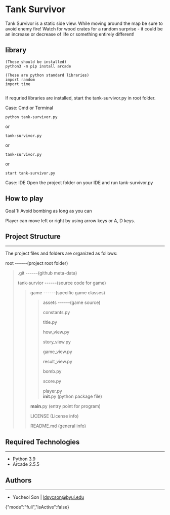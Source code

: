 # Tank Survivor

Tank Survivor is a static side view. While moving around the map be sure
to avoid enemy fire! Watch for wood crates for a random surprise - it could be
an increase or decrease of life or something entirely different!

## library
```
(These should be installed)
python3 -m pip install arcade

(These are python standard libraries)
import random 
import time


```

If requried libraries are installed, start the tank-survivor.py in root folder.


Case: Cmd or Terminal
```
python tank-survivor.py
```
or
```
tank-survivor.py
```
or
```
tank-survivor.py
```
or
```
start tank-survivor.py
```

Case: IDE
Open the project folder on your IDE and run tank-survivor.py


## How to play

Goal 1: Avoid bombing as long as you can

Player can move left or right by using arrow keys or A, D keys.

## Project Structure

---

The project files and folders are organized as follows:



root                           ------(project root folder)
> .git                         ------(github meta-data) 
>
> tank-survior                  ------(source code for game)
>> game                     ------(specific game classes)
>>> assets                 ------(game source) 
>>>
>>> constants.py 
>>>
>>> title.py
>>>
>>> how_view.py
>>>
>>> story_view.py
>>>
>>> game_view.py
>>>
>>> result_view.py
>>>
>>> bomb.py
>>>
>>> score.py
>>>
>>> player.py   
>> __init__.py              (python package file)
>>
>> __main__.py              (entry point for program)
>>
>> LICENSE                    (License info)
>>
>> README.md                  (general info)



## Required Technologies

---

* Python 3.9
* Arcade 2.5.5

## Authors

---

* Yucheol Son |  ldsycson@byui.edu

{"mode":"full","isActive":false}
